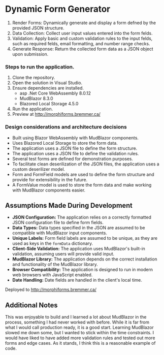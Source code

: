 # Dynamic Form Generator

1. Render Forms: Dynamically generate and display a form defned by the provided JSON structure.
2. Data Collection: Collect user input values entered into the form felds.
3. Validation: Apply basic and custom validation rules to the input felds, such as required felds, email formatting, and number range checks.
4. Generate Response: Return the collected form data as a JSON object upon submission.

### Steps to run the application.
1. Clone the repository.
2. Open the solution in Visual Studio.
3. Ensure dependencies are installed.
	- asp .Net Core WebAssembly 8.0.12
	- MudBlazor 8.3.0
	- Blazored Local Storage 4.5.0
4. Run the application.
5. Preview at http://morphiforms.bremmer.ca/

### Design considerations and architecture decisions

* Built using Blazor WebAssembly with MudBlazor components.
* Uses Blazored Local Storage to store the form data.
* The application uses a JSON file to define the form structure.
* The application uses a JSON file to define the validation rules.
* Several test forms are defined for demonstration purposes.
* To facilitate clean deserilization of the JSON files, the application uses a custom deserilizer model.
* Form and FormField models are used to define the form structure and provide for extensibility in the future.
* A FormValue model is used to store the form data and make working with MudBlazor components easier.

## Assumptions Made During Development

* **JSON Configuration:** The application relies on a correctly formatted JSON configuration file to define form fields.
* **Data Types:** Data types specified in the JSON are assumed to be compatible with MudBlazor input components.
* **Unique Labels:** Form field labels are assumed to be unique, as they are used as keys in the `formData` dictionary.
* **Client-Side Validation:** The application uses MudBlazor's built-in validation, assuming users will provide valid input.
* **MudBlazor Library:** The application depends on the correct installation and functionality of the MudBlazor library.
* **Browser Compatibility:** The application is designed to run in modern web browsers with JavaScript enabled.
* **Date Handling:** Date fields are handled in the client's local time.

Deployed to http://morphiforms.bremmer.ca/

## Additional Notes

This was enjoyable to build and I learned a lot about MudBlazor in the process, something I had never worked with before.
While it is far from what I would call production ready, it is a good start. Learning MudBlazor slowed me down some, but I wanted
to stick within the time constraints. 
I would have liked to have added more validation rules and tested out more forms and edge cases. As it stands, I think this is a 
reasonable example of code.
